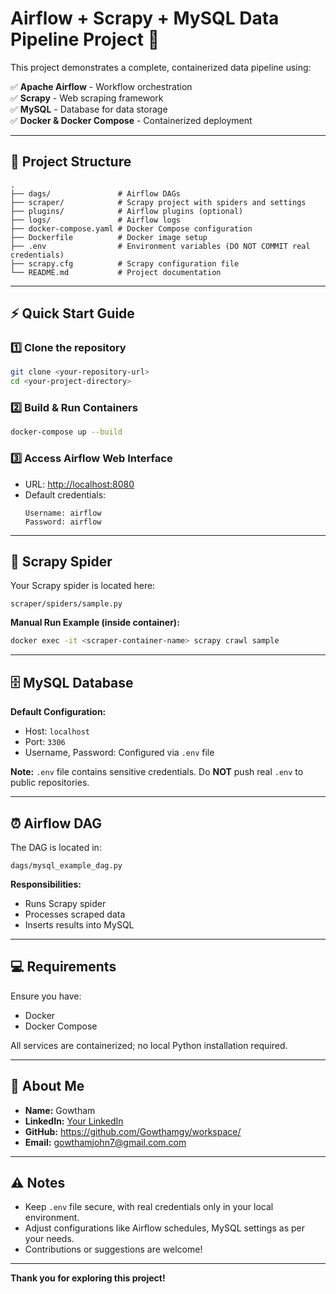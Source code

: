 
# Airflow + Scrapy + MySQL Data Pipeline Project 🚀

This project demonstrates a complete, containerized data pipeline using:

✅ **Apache Airflow** - Workflow orchestration  
✅ **Scrapy** - Web scraping framework  
✅ **MySQL** - Database for data storage  
✅ **Docker & Docker Compose** - Containerized deployment  

---

## 📁 Project Structure

```
.
├── dags/               # Airflow DAGs
├── scraper/            # Scrapy project with spiders and settings
├── plugins/            # Airflow plugins (optional)
├── logs/               # Airflow logs
├── docker-compose.yaml # Docker Compose configuration
├── Dockerfile          # Docker image setup
├── .env                # Environment variables (DO NOT COMMIT real credentials)
├── scrapy.cfg          # Scrapy configuration file
└── README.md           # Project documentation
```

---

## ⚡ Quick Start Guide

### 1️⃣ Clone the repository
```bash
git clone <your-repository-url>
cd <your-project-directory>
```

### 2️⃣ Build & Run Containers
```bash
docker-compose up --build
```

### 3️⃣ Access Airflow Web Interface
- URL: [http://localhost:8080](http://localhost:8080)
- Default credentials:
  ```
  Username: airflow
  Password: airflow
  ```

---

## 🐍 Scrapy Spider

Your Scrapy spider is located here:
```
scraper/spiders/sample.py
```

**Manual Run Example (inside container):**
```bash
docker exec -it <scraper-container-name> scrapy crawl sample
```

---

## 🗄️ MySQL Database

**Default Configuration:**
- Host: `localhost`
- Port: `3306`
- Username, Password: Configured via `.env` file

**Note:** `.env` file contains sensitive credentials. Do **NOT** push real `.env` to public repositories.

---

## ⏰ Airflow DAG

The DAG is located in:
```
dags/mysql_example_dag.py
```

**Responsibilities:**
- Runs Scrapy spider  
- Processes scraped data  
- Inserts results into MySQL  

---

## 💻 Requirements

Ensure you have:
- Docker  
- Docker Compose  

All services are containerized; no local Python installation required.

---

## 🙋 About Me

- **Name:** Gowtham  
- **LinkedIn:** [Your LinkedIn](https://www.linkedin.com)  
- **GitHub:** https://github.com/Gowthamgy/workspace/ 
- **Email:** gowthamjohn7@gmail.com.com  

---

## ⚠️ Notes

- Keep `.env` file secure, with real credentials only in your local environment.  
- Adjust configurations like Airflow schedules, MySQL settings as per your needs.  
- Contributions or suggestions are welcome!  

---

**Thank you for exploring this project!**
